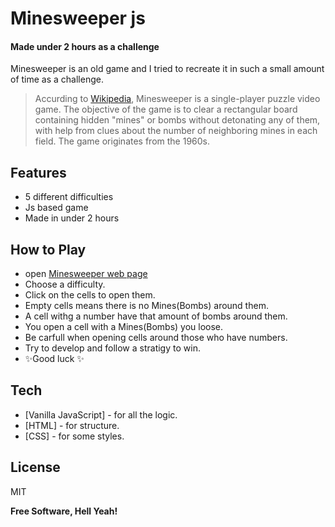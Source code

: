 # Minesweeper js
#### Made under 2 hours as a challenge


Minesweeper is an old game and I tried to recreate it in such a small amount of time as a challenge.
> Accurding to [Wikipedia](https://en.wikipedia.org/wiki/Minesweeper_(video_game)),  Minesweeper is a single-player puzzle video game. The objective of the game is to clear a rectangular board containing hidden "mines" or bombs without detonating any of them, with help from clues about the number of neighboring mines in each field. The game originates from the 1960s.


## Features

- 5 different difficulties
- Js based game
- Made in under 2 hours


## How to Play

- open [Minesweeper web page](https://abdkayali3.github.io/Minesweeper-js/)
- Choose a difficulty.
- Click on the cells to open them.
- Empty cells means there is no Mines(Bombs) around them.
- A cell withg a number have that amount of bombs around them.
- You open a cell with a Mines(Bombs) you loose.
- Be carfull when opening cells around those who have numbers.
- Try to develop and follow a stratigy to win.
- ✨Good luck ✨ 


## Tech

- [Vanilla JavaScript] - for all the logic.
- [HTML] - for structure.
- [CSS] - for some styles.



## License

MIT

**Free Software, Hell Yeah!**

